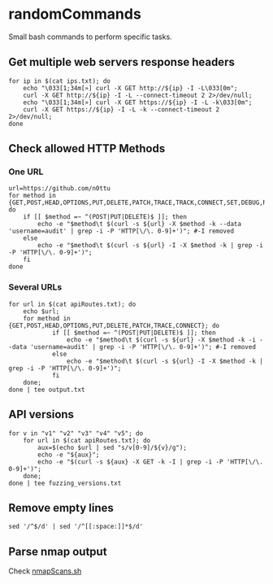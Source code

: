 # randomCommands

Small bash commands to perform specific tasks.

## Get multiple web servers response headers
```shell
for ip in $(cat ips.txt); do 
	echo "\033[1;34m[»] curl -X GET http://${ip} -I -L\033[0m";
	curl -X GET http://${ip} -I -L --connect-timeout 2 2>/dev/null;
	echo "\033[1;34m[»] curl -X GET https://${ip} -I -L -k\033[0m";
	curl -X GET https://${ip} -I -L -k --connect-timeout 2  2>/dev/null;
done
```

## Check allowed HTTP Methods
### One URL
```shell
url=https://github.com/n0ttu
for method in {GET,POST,HEAD,OPTIONS,PUT,DELETE,PATCH,TRACE,TRACK,CONNECT,SET,DEBUG,REMOVE,FORWARD,MOVE,INFO}; do
	if [[ $method =~ ^(POST|PUT|DELETE)$ ]]; then
		echo -e "$method\t $(curl -s ${url} -X $method -k --data 'username=audit' | grep -i -P 'HTTP[\/\. 0-9]+')"; #-I removed
	else
		echo -e "$method\t $(curl -s ${url} -I -X $method -k | grep -i -P 'HTTP[\/\. 0-9]+')";
	fi
done
```

### Several URLs
```shell
for url in $(cat apiRoutes.txt); do
	echo $url;
	for method in {GET,POST,HEAD,OPTIONS,PUT,DELETE,PATCH,TRACE,CONNECT}; do
			if [[ $method =~ ^(POST|PUT|DELETE)$ ]]; then
				echo -e "$method\t $(curl -s ${url} -X $method -k -i --data 'username=audit' | grep -i -P 'HTTP[\/\. 0-9]+')"; #-I removed
			else
				echo -e "$method\t $(curl -s ${url} -I -X $method -k | grep -i -P 'HTTP[\/\. 0-9]+')";
			fi
	done;
done | tee output.txt
```

## API versions
```shell
for v in "v1" "v2" "v3" "v4" "v5"; do         
	for url in $(cat apiRoutes.txt); do
		aux=$(echo $url | sed "s/v[0-9]/${v}/g");
		echo -e "${aux}";
		echo -e "$(curl -s ${aux} -X GET -k -I | grep -i -P 'HTTP[\/\. 0-9]+')";
	done;
done | tee fuzzing_versions.txt
```

## Remove empty lines
```shell
sed '/^$/d' | sed '/^[[:space:]]*$/d'
```

## Parse nmap output
Check [nmapScans.sh](nmapScans.sh)